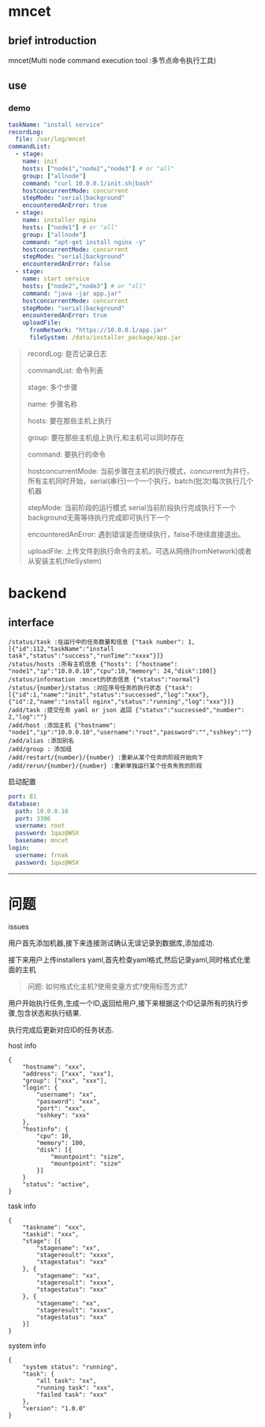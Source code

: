 # mncet

## brief introduction

mncet(Multi node command execution tool :多节点命令执行工具)

## use

### demo

```yaml
taskName: "install service"
recordLog:
  file: /var/log/mncet
commandList:
  - stage:
    name: init
    hosts: ["node1","node2","node3"] # or "all"
    group: ["allnode"]
    command: "curl 10.0.0.1/init.sh|bash"
    hostconcurrentMode: concurrent
    stepMode: "serial|background"
    encounteredAnError: true
  - stage:
    name: installer nginx
    hosts: ["node1"] # or "all"
    group: ["allnode"]
    command: "apt-get install nginx -y"
    hostconcurrentMode: concurrent
    stepMode: "serial|background"
    encounteredAnError: false
  - stage:
    name: start service
    hosts: ["node2","node3"] # or "all"
    command: "java -jar app.jar"
    hostconcurrentMode: concurrent
    stepMode: "serial|background"
    encounteredAnError: true
    uploadFile: 
      fromNetwork: "https://10.0.0.1/app.jar"
      fileSystem: /data/installer_package/app.jar
```



> recordLog: 是否记录日志
>
> commandList: 命令列表
>
> stage: 多个步骤
>
> name: 步骤名称
>
> hosts: 要在那些主机上执行
>
> group: 要在那些主机组上执行,和主机可以同时存在
>
> command: 要执行的命令
>
> hostconcurrentMode: 当前步骤在主机的执行模式，concurrent为并行，所有主机同时开始，serial(串行)一个一个执行，batch(批次)每次执行几个机器
>
> stepMode: 当前阶段的运行模式 serial当前阶段执行完成执行下一个 background无需等待执行完成即可执行下一个
>
> encounteredAnError: 遇到错误是否继续执行，false不继续直接退出。
>
> uploadFile: 上传文件到执行命令的主机，可选从网络(fromNetwork)或者从安装主机(fileSystem)


# backend

## interface

```
/status/task :在运行中的任务数量和信息 {"task number": 1,[{"id":112,"taskName":"install task","status":"success","runTime":"xxxx"}]}
/status/hosts :所有主机信息 {"hosts": ["hostname": "node1","ip":"10.0.0.10","cpu":10,"memory": 24,"disk":100]}
/status/information :mncet的状态信息 {"status":"normal"}
/status/{number}/status :对应序号任务的执行状态 {"task":[{"id":1,"name":"init","status":"successed","log":"xxx"},{"id":2,"name":"install nginx","status":"running","log":"xxx"}]}
/add/task :提交任务 yaml or json 返回 {"status":"successed","number": 2,"log":""}
/add/host :添加主机 {"hostname": "node1","ip":"10.0.0.10","username":"root","password":"","sshkey":""}
/add/alias :添加别名
/add/group : 添加组
/add/restart/{number}/{number} :重新从某个任务的阶段开始向下
/add/rerun/{number}/{number} :重新单独运行某个任务失败的阶段
```

启动配置
```yaml
port: 81
database:
  path: 10.0.0.10
  port: 3306
  username: root
  password: 1qaz@WSX
  basename: mncet
login:
  username: frnak
  password: 1qaz@WSX
```



---

# 问题

issues

用户首先添加机器,接下来连接测试确认无误记录到数据库,添加成功.

接下来用户上传installers yaml,首先检查yaml格式,然后记录yaml,同时格式化里面的主机

> 问题: 如何格式化主机?使用变量方式?使用标签方式?

用户开始执行任务,生成一个ID,返回给用户,接下来根据这个ID记录所有的执行步骤,包含状态和执行结果.

执行完成后更新对应ID的任务状态.

host info

```
{
	"hostname": "xxx",
	"address": ["xxx", "xxx"],
	"group": ["xxx", "xxx"],
	"login": {
		"username": "xx",
		"password": "xxx",
		"port": "xxx",
		"sshkey": "xxx"
	},
	"hostinfo": {
		"cpu": 10,
		"memory": 100,
		"disk": [{
			"mountpoint": "size",
			"mountpoint": "size"
		}]
	}
	"status": "active",
}
```

task info

```
{
	"taskname": "xxx",
	"taskid": "xxx",
	"stage": [{
		"stagename": "xx",
		"stageresult": "xxxx",
		"stagestatus": "xxx"
	}, {
		"stagename": "xx",
		"stageresult": "xxxx",
		"stagestatus": "xxx"
	}, {
		"stagename": "xx",
		"stageresult": "xxxx",
		"stagestatus": "xxx"
	}]
}
```

system info

```
{
	"system status": "running",
	"task": {
		"all task": "xx",
		"running task": "xxx",
		"failed task": "xxx"
	},
	"version": "1.0.0"
}
```

